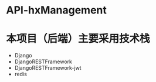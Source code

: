 # API-hxManagement
# 本项目（后端）主要采用技术栈
+ Django
+ DjangoRESTFramework
+ DjangoRESTFramework-jwt
+ redis
